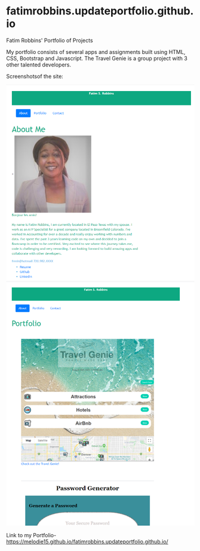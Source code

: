 # fatimrobbins.updateportfolio.github.io
Fatim Robbins' Portfolio of Projects

My portfolio consists of several apps and assignments built using HTML, CSS, Bootstrap and Javascript. The Travel Genie is a group project with 3 other talented developers. 

Screenshotsof the site: 

<img src="portfolioscreenshot1.png" alt="portfolio screen shot">
<img src="portfolioscreenshot2.png" alt="portfolio screen shot #2">

Link to my Portfolio- https://melodie15.github.io/fatimrobbins.updateportfolio.github.io/
